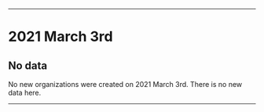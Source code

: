 
***

# 2021 March 3rd

## No data

No new organizations were created on 2021 March 3rd. There is no new data here.

***
